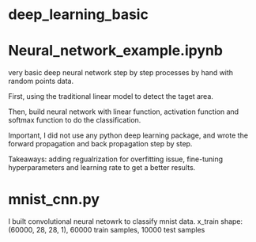# deep_learning_basic

# Neural_network_example.ipynb
very basic deep neural network step by step processes by hand with random points data.

First, using the traditional linear model to detect the taget area.

Then, build neural network with linear function, activation function and softmax function to do the classification. 

Important, I did not use any python deep learning package, and wrote the forward propagation and back propagation step by step.

Takeaways: adding regualrization for overfitting issue, fine-tuning hyperparameters and learning rate to get a better results. 

# mnist_cnn.py
I built convolutional neural netowrk to classify mnist data. x_train shape: (60000, 28, 28, 1), 60000 train samples, 10000 test samples

